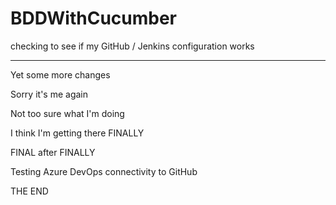 # BDDWithCucumber

checking to see if my GitHub / Jenkins configuration works
***** 
Yet some more changes

Sorry it's me again

Not too sure what I'm doing

I think I'm getting there FINALLY

FINAL after FINALLY

Testing Azure DevOps connectivity to GitHub

THE END
